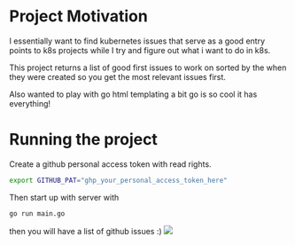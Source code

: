 # Project Motivation
I essentially want to find kubernetes issues that serve as a good entry points to k8s projects while I try and figure out what i want to do in k8s. 

This project returns a list of good first issues to work on sorted by the when they were created so you get the most relevant issues first.

Also wanted to play with go html templating a bit go is so cool it has everything!
# Running the project 
Create a github personal access token with read rights. 

```bash
export GITHUB_PAT="ghp_your_personal_access_token_here"
```


Then start up with server with 
```
go run main.go
```

then you will have a list of github issues :) 
![](https://postimg.cc/LqKkD810)
